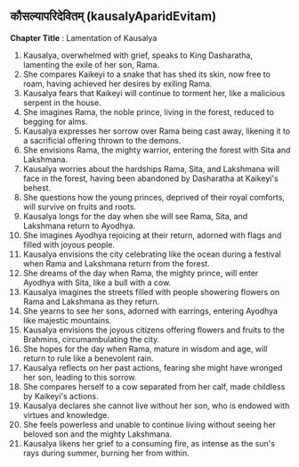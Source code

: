 ## कौसल्यापरिदेवितम् (kausalyAparidEvitam)

**Chapter Title** : Lamentation of Kausalya

1. Kausalya, overwhelmed with grief, speaks to King Dasharatha, lamenting the exile of her son, Rama.
2. She compares Kaikeyi to a snake that has shed its skin, now free to roam, having achieved her desires by exiling Rama.
3. Kausalya fears that Kaikeyi will continue to torment her, like a malicious serpent in the house.
4. She imagines Rama, the noble prince, living in the forest, reduced to begging for alms.
5. Kausalya expresses her sorrow over Rama being cast away, likening it to a sacrificial offering thrown to the demons.
6. She envisions Rama, the mighty warrior, entering the forest with Sita and Lakshmana.
7. Kausalya worries about the hardships Rama, Sita, and Lakshmana will face in the forest, having been abandoned by Dasharatha at Kaikeyi's behest.
8. She questions how the young princes, deprived of their royal comforts, will survive on fruits and roots.
9. Kausalya longs for the day when she will see Rama, Sita, and Lakshmana return to Ayodhya.
10. She imagines Ayodhya rejoicing at their return, adorned with flags and filled with joyous people.
11. Kausalya envisions the city celebrating like the ocean during a festival when Rama and Lakshmana return from the forest.
12. She dreams of the day when Rama, the mighty prince, will enter Ayodhya with Sita, like a bull with a cow.
13. Kausalya imagines the streets filled with people showering flowers on Rama and Lakshmana as they return.
14. She yearns to see her sons, adorned with earrings, entering Ayodhya like majestic mountains.
15. Kausalya envisions the joyous citizens offering flowers and fruits to the Brahmins, circumambulating the city.
16. She hopes for the day when Rama, mature in wisdom and age, will return to rule like a benevolent rain.
17. Kausalya reflects on her past actions, fearing she might have wronged her son, leading to this sorrow.
18. She compares herself to a cow separated from her calf, made childless by Kaikeyi's actions.
19. Kausalya declares she cannot live without her son, who is endowed with virtues and knowledge.
20. She feels powerless and unable to continue living without seeing her beloved son and the mighty Lakshmana.
21. Kausalya likens her grief to a consuming fire, as intense as the sun's rays during summer, burning her from within.
